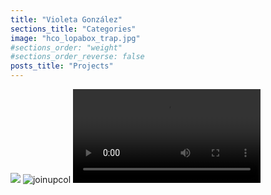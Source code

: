 ```yaml
---
title: "Violeta González"
sections_title: "Categories"
image: "hco_lopabox_trap.jpg"
#sections_order: "weight"
#sections_order_reverse: false
posts_title: "Projects"
---
```


<img src="/images/viochamp_fotomontaje.jpg"></img>
![joinupcol](/images/golpealenka.jpeg)
<video src="/videos/jd.mp4" controls>

